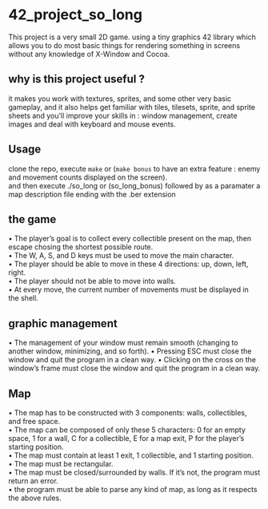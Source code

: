 # 42_project_so_long
This project is a very small 2D game. using a tiny graphics 42 library which allows you to do most basic things for rendering something in screens without any knowledge of X-Window and Cocoa.
## why is this project useful ?
it makes you work with textures, sprites, and some other very basic gameplay, and it also helps get familiar with tiles, tilesets, sprite, and sprite sheets
and you'll improve your skills in : window management, create images and deal with keyboard and mouse events.

## Usage
clone the repo, execute ```make``` or (```make bonus``` to have an extra feature : enemy and movement counts displayed on the screen).<br/>
and then execute ./so_long or (so_long_bonus) followed by as a paramater a map description file ending with the .ber extension 
## the game
• The player’s goal is to collect every collectible present on the map, then escape
chosing the shortest possible route.<br/>
• The W, A, S, and D keys must be used to move the main character.<br/>
• The player should be able to move in these 4 directions: up, down, left, right.<br/>
• The player should not be able to move into walls.<br/>
• At every move, the current number of movements must be displayed in the shell.<br/>

## graphic management
• The management of your window must remain smooth (changing to another window, minimizing, and so forth).
• Pressing ESC must close the window and quit the program in a clean way.
• Clicking on the cross on the window’s frame must close the window and quit the
program in a clean way.
## Map 
• The map has to be constructed with 3 components: walls, collectibles, and free
space.<br/>
• The map can be composed of only these 5 characters:
0 for an empty space,
1 for a wall,
C for a collectible,
E for a map exit,
P for the player’s starting position.<br/>
• The map must contain at least 1 exit, 1 collectible, and 1 starting position.<br/>
• The map must be rectangular.<br/>
• The map must be closed/surrounded by walls. If it’s not, the program must return
an error.<br/>
• the program must be able to parse any kind of map, as long as it respects the above rules.<br/>
